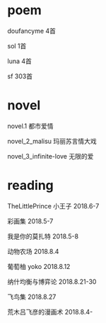 # poem

doufancyme 4首

sol 1首

luna 4首

sf 303首

# novel

novel.1 都市爱情

novel_2_malisu 玛丽苏言情大戏

novel_3_infinite-love 无限的爱

# reading

TheLittlePrince 小王子 2018.6-7

彩画集 2018.5-7

我是你的莫扎特 2018.5-8

动物农场 2018.8.4

葡萄柚 yoko 2018.8.12

纳什均衡与博弈论 2018.8.21-30

飞鸟集 2018.8.27

荒木吕飞彦的漫画术 2018.8.4-

